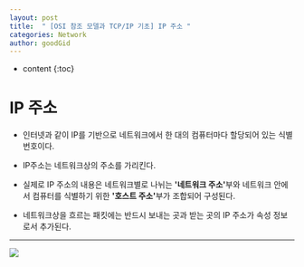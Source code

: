 ```yaml
---
layout: post
title:  " [OSI 참조 모델과 TCP/IP 기초] IP 주소 "
categories: Network
author: goodGid
---
```

* content
{:toc}

# IP 주소

* 인터넷과 같이 IP를 기반으로 네트워크에서 한 대의 컴퓨터마다 할당되어 있는 식별번호이다.

* IP주소는 네트워크상의 주소를 가리킨다.

* 실제로 IP 주소의 내용은 네트워크별로 나뉘는 <b>'네트워크 주소'</b>부와 네트워크 안에서 컴퓨터를 식별하기 위한 <b>'호스트 주소'</b>부가 조합되어 구성된다.

* 네트워크상을 흐르는 패킷에는 반드시 보내는 곳과 받는 곳의 IP 주소가 속성 정보로서 추가된다.

---


![](/assets/img/network/ip_address_1.png)



